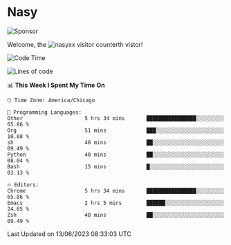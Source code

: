 # Nasy

<!--
<p align="center">
<img height="200" src="https://github-readme-stats.vercel.app/api?username=nasyxx&count_private=true&show_icons=true&theme=dracula&include_all_commits=true"/>
<img height="200" src="https://github-readme-stats.vercel.app/api/top-langs/?username=nasyxx&theme=dracula&hide=html,jupyter+notebook&count_private=true&show_icons=true"/>
</p>

  
----------------
-->

![Sponsor](https://img.shields.io/static/v1.svg?label=Sponsor&message=%E2%9D%A4&logo=GitHub&style=flat&color=pink)
 
Welcome, the ![nasyxx visitor counter](https://count.getloli.com/get/@nasyxx?theme=rule34)th vistor!
 
<!--START_SECTION:waka-->
![Code Time](http://img.shields.io/badge/Code%20Time-3%2C563%20hrs%205%20mins-blue)

![Lines of code](https://img.shields.io/badge/From%20Hello%20World%20I%27ve%20Written-6.3%20million%20lines%20of%20code-blue)

📊 **This Week I Spent My Time On** 

```text
🕑︎ Time Zone: America/Chicago

💬 Programming Languages: 
Other                    5 hrs 34 mins       ████████████████░░░░░░░░░   65.86 % 
Org                      51 mins             ███░░░░░░░░░░░░░░░░░░░░░░   10.08 % 
sh                       48 mins             ██░░░░░░░░░░░░░░░░░░░░░░░   09.49 % 
Python                   40 mins             ██░░░░░░░░░░░░░░░░░░░░░░░   08.04 % 
Bash                     15 mins             █░░░░░░░░░░░░░░░░░░░░░░░░   03.13 % 

🔥 Editors: 
Chrome                   5 hrs 34 mins       ████████████████░░░░░░░░░   65.86 % 
Emacs                    2 hrs 5 mins        ██████░░░░░░░░░░░░░░░░░░░   24.65 % 
Zsh                      48 mins             ██░░░░░░░░░░░░░░░░░░░░░░░   09.49 % 
```


 Last Updated on 13/06/2023 08:33:03 UTC
<!--END_SECTION:waka-->

<!-- ![visitors](https://visitor-badge.laobi.icu/badge?page_id=nasyxx.nasyxx) -->
